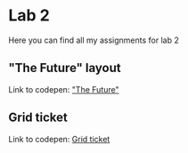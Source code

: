 # Lab 2
Here you can find all my assignments for lab 2

## "The Future" layout
Link to codepen: ["The Future"](https://codepen.io/alejandrodewolf/pen/dyZgyjz)

## Grid ticket
Link to codepen: [Grid ticket](https://codepen.io/alejandrodewolf/pen/PoOyoyd)